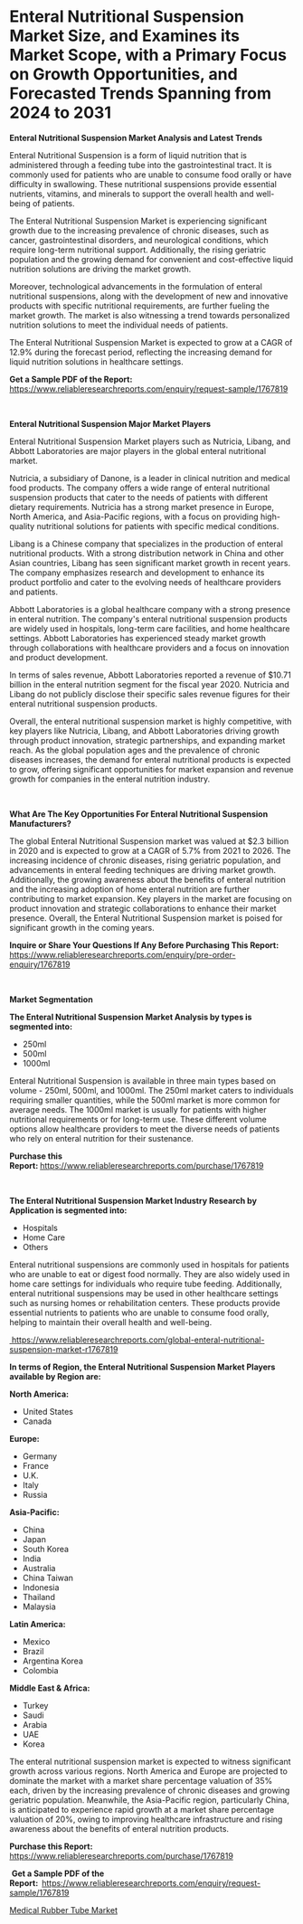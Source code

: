 <p><h1>Enteral Nutritional Suspension Market Size, and Examines its Market Scope, with a Primary Focus on Growth Opportunities, and Forecasted Trends Spanning from 2024 to 2031</h1></p><p><strong>Enteral Nutritional Suspension Market Analysis and Latest Trends</strong></p>
<p><p>Enteral Nutritional Suspension is a form of liquid nutrition that is administered through a feeding tube into the gastrointestinal tract. It is commonly used for patients who are unable to consume food orally or have difficulty in swallowing. These nutritional suspensions provide essential nutrients, vitamins, and minerals to support the overall health and well-being of patients.</p><p>The Enteral Nutritional Suspension Market is experiencing significant growth due to the increasing prevalence of chronic diseases, such as cancer, gastrointestinal disorders, and neurological conditions, which require long-term nutritional support. Additionally, the rising geriatric population and the growing demand for convenient and cost-effective liquid nutrition solutions are driving the market growth.</p><p>Moreover, technological advancements in the formulation of enteral nutritional suspensions, along with the development of new and innovative products with specific nutritional requirements, are further fueling the market growth. The market is also witnessing a trend towards personalized nutrition solutions to meet the individual needs of patients.</p><p>The Enteral Nutritional Suspension Market is expected to grow at a CAGR of 12.9% during the forecast period, reflecting the increasing demand for liquid nutrition solutions in healthcare settings.</p></p>
<p><strong>Get a Sample PDF of the Report:&nbsp;</strong> <a href="https://www.reliableresearchreports.com/enquiry/request-sample/1767819">https://www.reliableresearchreports.com/enquiry/request-sample/1767819</a></p>
<p>&nbsp;</p>
<p><strong>Enteral Nutritional Suspension Major Market Players</strong></p>
<p><p>Enteral Nutritional Suspension Market players such as Nutricia, Libang, and Abbott Laboratories are major players in the global enteral nutritional market. </p><p>Nutricia, a subsidiary of Danone, is a leader in clinical nutrition and medical food products. The company offers a wide range of enteral nutritional suspension products that cater to the needs of patients with different dietary requirements. Nutricia has a strong market presence in Europe, North America, and Asia-Pacific regions, with a focus on providing high-quality nutritional solutions for patients with specific medical conditions.</p><p>Libang is a Chinese company that specializes in the production of enteral nutritional products. With a strong distribution network in China and other Asian countries, Libang has seen significant market growth in recent years. The company emphasizes research and development to enhance its product portfolio and cater to the evolving needs of healthcare providers and patients.</p><p>Abbott Laboratories is a global healthcare company with a strong presence in enteral nutrition. The company's enteral nutritional suspension products are widely used in hospitals, long-term care facilities, and home healthcare settings. Abbott Laboratories has experienced steady market growth through collaborations with healthcare providers and a focus on innovation and product development.</p><p>In terms of sales revenue, Abbott Laboratories reported a revenue of $10.71 billion in the enteral nutrition segment for the fiscal year 2020. Nutricia and Libang do not publicly disclose their specific sales revenue figures for their enteral nutritional suspension products. </p><p>Overall, the enteral nutritional suspension market is highly competitive, with key players like Nutricia, Libang, and Abbott Laboratories driving growth through product innovation, strategic partnerships, and expanding market reach. As the global population ages and the prevalence of chronic diseases increases, the demand for enteral nutritional products is expected to grow, offering significant opportunities for market expansion and revenue growth for companies in the enteral nutrition industry.</p></p>
<p>&nbsp;</p>
<p><strong>What Are The Key Opportunities For Enteral Nutritional Suspension Manufacturers?</strong></p>
<p><p>The global Enteral Nutritional Suspension market was valued at $2.3 billion in 2020 and is expected to grow at a CAGR of 5.7% from 2021 to 2026. The increasing incidence of chronic diseases, rising geriatric population, and advancements in enteral feeding techniques are driving market growth. Additionally, the growing awareness about the benefits of enteral nutrition and the increasing adoption of home enteral nutrition are further contributing to market expansion. Key players in the market are focusing on product innovation and strategic collaborations to enhance their market presence. Overall, the Enteral Nutritional Suspension market is poised for significant growth in the coming years.</p></p>
<p><strong>Inquire or Share Your Questions If Any Before Purchasing This Report:</strong> <a href="https://www.reliableresearchreports.com/enquiry/pre-order-enquiry/1767819">https://www.reliableresearchreports.com/enquiry/pre-order-enquiry/1767819</a></p>
<p>&nbsp;</p>
<p><strong>Market Segmentation</strong></p>
<p><strong>The Enteral Nutritional Suspension Market Analysis by types is segmented into:</strong></p>
<p><ul><li>250ml</li><li>500ml</li><li>1000ml</li></ul></p>
<p><p>Enteral Nutritional Suspension is available in three main types based on volume - 250ml, 500ml, and 1000ml. The 250ml market caters to individuals requiring smaller quantities, while the 500ml market is more common for average needs. The 1000ml market is usually for patients with higher nutritional requirements or for long-term use. These different volume options allow healthcare providers to meet the diverse needs of patients who rely on enteral nutrition for their sustenance.</p></p>
<p><strong>Purchase this Report:&nbsp;</strong><a href="https://www.reliableresearchreports.com/purchase/1767819">https://www.reliableresearchreports.com/purchase/1767819</a></p>
<p>&nbsp;</p>
<p><strong>The Enteral Nutritional Suspension Market Industry Research by Application is segmented into:</strong></p>
<p><ul><li>Hospitals</li><li>Home Care</li><li>Others</li></ul></p>
<p><p>Enteral nutritional suspensions are commonly used in hospitals for patients who are unable to eat or digest food normally. They are also widely used in home care settings for individuals who require tube feeding. Additionally, enteral nutritional suspensions may be used in other healthcare settings such as nursing homes or rehabilitation centers. These products provide essential nutrients to patients who are unable to consume food orally, helping to maintain their overall health and well-being.</p></p>
<p><a href="https://www.reliableresearchreports.com/global-enteral-nutritional-suspension-market-r1767819">&nbsp;https://www.reliableresearchreports.com/global-enteral-nutritional-suspension-market-r1767819</a></p>
<p><strong>In terms of Region, the Enteral Nutritional Suspension Market Players available by Region are:</strong></p>
<p>
    <p> <strong> North America: </strong>
        <ul>
            <li>United States</li>
            <li>Canada</li>
        </ul>
        </p> 
    <p> <strong> Europe: </strong>
        <ul>
            <li>Germany</li>
            <li>France</li>
            <li>U.K.</li>
            <li>Italy</li>
            <li>Russia</li>
        </ul>
        </p> 
    <p> <strong> Asia-Pacific: </strong>
        <ul>
            <li>China</li>
            <li>Japan</li>
            <li>South Korea</li>
            <li>India</li>
            <li>Australia</li>
            <li>China Taiwan</li>
            <li>Indonesia</li>
            <li>Thailand</li>
            <li>Malaysia</li>
        </ul>
        </p> 
    <p> <strong> Latin America: </strong>
        <ul>
            <li>Mexico</li>
            <li>Brazil</li>
            <li>Argentina Korea</li>
            <li>Colombia</li>
        </ul>
        </p> 
    <p> <strong> Middle East & Africa: </strong>
        <ul>
            <li>Turkey</li>
            <li>Saudi</li>
            <li>Arabia</li>
            <li>UAE</li>
            <li>Korea</li>
        </ul>
    </p>
    </p>
<p><p>The enteral nutritional suspension market is expected to witness significant growth across various regions. North America and Europe are projected to dominate the market with a market share percentage valuation of 35% each, driven by the increasing prevalence of chronic diseases and growing geriatric population. Meanwhile, the Asia-Pacific region, particularly China, is anticipated to experience rapid growth at a market share percentage valuation of 20%, owing to improving healthcare infrastructure and rising awareness about the benefits of enteral nutrition products.</p></p>
<p><strong>Purchase this Report: </strong><a href="https://www.reliableresearchreports.com/purchase/1767819">https://www.reliableresearchreports.com/purchase/1767819</a></p>
<p>&nbsp;<strong>Get a Sample PDF of the Report:&nbsp;&nbsp;</strong><a href="https://www.reliableresearchreports.com/enquiry/request-sample/1767819">https://www.reliableresearchreports.com/enquiry/request-sample/1767819</a></p>
<p><strong></strong></p>
<p><p><a href="https://github.com/LitzyGulgowski2023/Market-Research-Report-List-1/blob/main/medical-rubber-tube-market.md">Medical Rubber Tube Market</a></p></p>